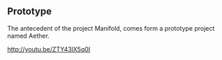 ## Prototype

The antecedent of the project Manifold, comes form a prototype project named Aether. 



http://youtu.be/ZTY43lX5q0I
